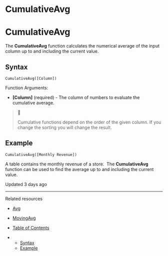 # CumulativeAvg

# CumulativeAvg

The **CumulativeAvg** function calculates the numerical average of the input column up to and including the current value.

## Syntax

```
CumulativeAvg([Column])
```

Function Arguments:

* **[Column]** (required) - The column of numbers to evaluate the cumulative average.

> 📘
>
> Cumulative functions depend on the order of the given column. If you change the sorting you will change the result.

## Example

```
CumulativeAvg([Monthly Revenue])
```

A table contains the monthly revenue of a store.  The **CumulativeAvg** function can be used to find the average up to and including the current value.

Updated 3 days ago

---

Related resources

* [Avg](/docs/avg)
* [MovingAvg](/docs/movingavg)

* [Table of Contents](#)
* + [Syntax](#syntax)
  + [Example](#example)